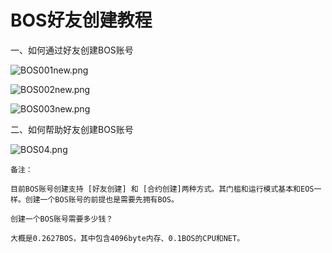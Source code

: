 # BOS好友创建教程

一、如何通过好友创建BOS账号

![BOS001new.png](https://help.mytokenpocket.vip/hc/article_attachments/360019043771/BOS001new.png)

![BOS002new.png](https://help.mytokenpocket.vip/hc/article_attachments/360019180972/BOS002new.png)

![BOS003new.png](https://help.mytokenpocket.vip/hc/article_attachments/360019043011/BOS003new.png)

二、如何帮助好友创建BOS账号

![BOS04.png](https://help.mytokenpocket.vip/hc/article_attachments/360018642591/BOS04.png)

```text
备注：

目前BOS账号创建支持 [好友创建] 和 [合约创建]两种方式。其门槛和运行模式基本和EOS一样。创建一个BOS账号的前提也是需要先拥有BOS。

创建一个BOS账号需要多少钱？

大概是0.2627BOS，其中包含4096byte内存、0.1BOS的CPU和NET。
```

